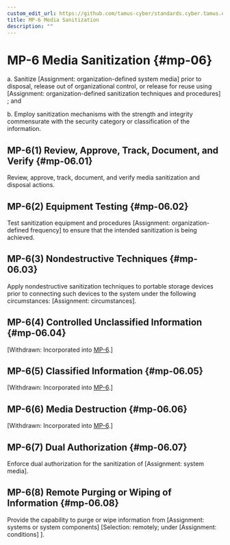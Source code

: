 ```yaml
---
custom_edit_url: https://github.com/tamus-cyber/standards.cyber.tamus.edu/tree/main/content/tamus.edu/TAMUS_profile.xml
title: MP-6 Media Sanitization
description: ""
---
```


# MP-6 Media Sanitization {#mp-06}

a. Sanitize [Assignment: organization-defined system media] prior to disposal, release out of organizational control, or release for reuse using [Assignment: organization-defined sanitization techniques and procedures] ; and

b. Employ sanitization mechanisms with the strength and integrity commensurate with the security category or classification of the information.

## MP-6(1) Review, Approve, Track, Document, and Verify {#mp-06.01}

Review, approve, track, document, and verify media sanitization and disposal actions.

## MP-6(2) Equipment Testing {#mp-06.02}

Test sanitization equipment and procedures [Assignment: organization-defined frequency] to ensure that the intended sanitization is being achieved.

## MP-6(3) Nondestructive Techniques {#mp-06.03}

Apply nondestructive sanitization techniques to portable storage devices prior to connecting such devices to the system under the following circumstances: [Assignment: circumstances].

## MP-6(4) Controlled Unclassified Information {#mp-06.04}

[Withdrawn: Incorporated into [MP-6](../mp/mp-06#mp-06).]

## MP-6(5) Classified Information {#mp-06.05}

[Withdrawn: Incorporated into [MP-6](../mp/mp-06#mp-06).]

## MP-6(6) Media Destruction {#mp-06.06}

[Withdrawn: Incorporated into [MP-6](../mp/mp-06#mp-06).]

## MP-6(7) Dual Authorization {#mp-06.07}

Enforce dual authorization for the sanitization of [Assignment: system media].

## MP-6(8) Remote Purging or Wiping of Information {#mp-06.08}

Provide the capability to purge or wipe information from [Assignment: systems or system components]
                  [Selection: remotely; under [Assignment: conditions]
                  ].

